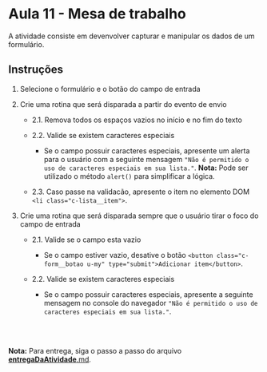 # Aula 11 - Mesa de trabalho

A atividade consiste em devenvolver capturar e manipular os dados de um formulário.
        
## Instruções

1. Selecione o formulário e o botão do campo de entrada

2. Crie uma rotina que será disparada a partir do evento de envio

    - 2.1. Remova todos os espaços vazios no início e no fim do texto

    - 2.2. Valide se existem caracteres especiais

        - Se o campo possuir caracteres especiais, apresente um alerta para o usuário com a seguinte mensagem `"Não é permitido o uso de caracteres especiais em sua lista."`. **Nota:** Pode ser utilizado o método `alert()` para simplificar a lógica.

    - 2.3. Caso passe na validacão, apresente o item no elemento DOM `<li class="c-lista__item">`.

3. Crie uma rotina que será disparada sempre que o usuário tirar o foco do campo de entrada

    - 2.1. Valide se o campo esta vazio

        - Se o campo estiver vazio, desative o botão `<button class="c-form__botao u-my" type="submit">Adicionar item</button>`.

    - 2.2. Valide se existem caracteres especiais 

        - Se o campo possuir caracteres especiais, apresente a seguinte mensagem no console do navegador `"Não é permitido o uso de caracteres especiais em sua lista."`.


<br><br>


**Nota:** Para entrega, siga o passo a passo do arquivo [__entregaDaAtividade__.md](https://gitlab.com/wssantanna/ctd-frontii/-/blob/main/11/mesa-de-trabalho/__entregaDaAtividade__.md).
